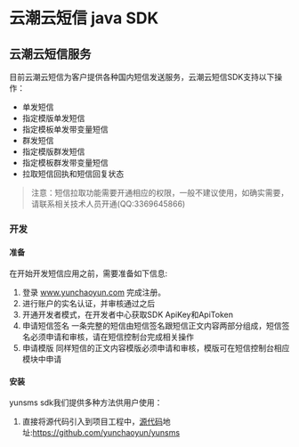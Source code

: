 # 云潮云短信  java SDK
## 云潮云短信服务
目前云潮云短信为客户提供各种国内短信发送服务，云潮云短信SDK支持以下操作：
- 单发短信
- 指定模版单发短信
- 指定模板单发带变量短信
- 群发短信
- 指定模版群发短信
- 指定模板群发带变量短信
- 拉取短信回执和短信回复状态
>注意：短信拉取功能需要开通相应的权限，一般不建议使用，如确实需要，请联系相关技术人员开通(QQ:3369645866)

### 开发
#### 准备
在开始开发短信应用之前，需要准备如下信息:
1. 登录 www.yunchaoyun.com 完成注册。
2. 进行账户的实名认证，并审核通过之后
3. 开通开发者模式，在开发者中心获取SDK  ApiKey和ApiToken
4. 申请短信签名
一条完整的短信由短信签名跟短信正文内容两部分组成，短信签名必须申请和审核，请在短信控制台完成相关操作
5. 申请模版
同样短信的正文内容模版必须申请和审核，模版可在短信控制台相应模块中申请
#### 安装
yunsms sdk我们提供多种方法供用户使用：
1. 直接将源代码引入到项目工程中，[源代码](https://github.com/yunchaoyun/yunsms "源代码")地址:https://github.com/yunchaoyun/yunsms
